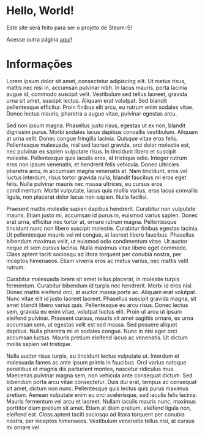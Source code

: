 # Hello, World!
Este site será feito para ser o projeto de Steam-S!

Acesse outra página [aqui](https://projetosteams.github.io/dados/index.md)!

# Informações
Lorem ipsum dolor sit amet, consectetur adipiscing elit. Ut metus risus, mattis nec nisi in, accumsan pulvinar nibh. In lacus mauris, porta lacinia augue id, commodo suscipit velit. Vestibulum sed tellus laoreet, gravida urna sit amet, suscipit lectus. Aliquam erat volutpat. Sed blandit pellentesque efficitur. Proin finibus elit arcu, eu rutrum enim sodales vitae. Donec lectus mauris, pharetra a augue vitae, pulvinar egestas arcu.

Sed non ipsum magna. Phasellus justo risus, egestas ut ex non, blandit dignissim purus. Morbi sodales lacus dapibus convallis vestibulum. Aliquam at urna velit. Donec congue fringilla lacinia. Quisque vitae eros felis. Pellentesque malesuada, nisl sed laoreet gravida, orci dolor molestie est, nec pulvinar ex sapien vulputate risus. In tincidunt libero et suscipit molestie. Pellentesque quis iaculis eros, id tristique odio. Integer rutrum eros non ipsum venenatis, et hendrerit felis vehicula. Donec ultricies pharetra arcu, in accumsan magna venenatis at. Nam tincidunt, eros vel luctus interdum, risus tortor gravida nulla, blandit faucibus mi eros eget felis. Nulla pulvinar mauris nec massa ultrices, eu cursus eros condimentum. Morbi vulputate, lacus quis mollis varius, eros lacus convallis ligula, non placerat dolor lacus non sapien. Nulla facilisi.

Praesent mattis molestie sapien dapibus hendrerit. Curabitur non vulputate mauris. Etiam justo mi, accumsan id purus in, euismod varius sapien. Donec erat urna, efficitur nec tortor at, ornare rutrum magna. Pellentesque tincidunt nunc non libero suscipit molestie. Curabitur finibus egestas lacinia. Ut pellentesque mauris vel mi congue, at laoreet libero faucibus. Phasellus bibendum maximus velit, ut euismod odio condimentum vitae. Ut auctor neque et sem cursus lacinia. Nulla maximus vitae libero eget commodo. Class aptent taciti sociosqu ad litora torquent per conubia nostra, per inceptos himenaeos. Etiam viverra eros ac metus varius, nec mattis velit rutrum.

Curabitur malesuada lorem sit amet tellus placerat, in molestie turpis fermentum. Curabitur bibendum id turpis nec hendrerit. Morbi id eros nisl. Donec mattis eleifend orci, at auctor massa porta ac. Aliquam erat volutpat. Nunc vitae elit id justo laoreet laoreet. Phasellus suscipit gravida magna, sit amet blandit libero varius quis. Pellentesque eu arcu risus. Donec lectus sem, gravida eu enim vitae, volutpat luctus elit. Proin ut arcu ut ipsum eleifend pulvinar. Praesent cursus, mauris sit amet sagittis ornare, ex urna accumsan sem, ut egestas velit est sed massa. Sed posuere aliquet dapibus. Nulla pharetra mi et sodales congue. Nunc in nisi eget orci accumsan luctus. Mauris pretium eleifend lacus ac venenatis. Ut dictum mollis sapien vel tristique.

Nulla auctor risus turpis, eu tincidunt lectus vulputate ut. Interdum et malesuada fames ac ante ipsum primis in faucibus. Orci varius natoque penatibus et magnis dis parturient montes, nascetur ridiculus mus. Maecenas pulvinar magna sem, non vehicula ante consequat dictum. Sed bibendum porta arcu vitae consectetur. Duis dui erat, tempus ac consequat sit amet, dictum non nunc. Pellentesque quis lectus quis purus maximus pretium. Aenean vulputate enim eu orci scelerisque, sed iaculis felis lacinia. Mauris fermentum vel arcu et laoreet. Nullam iaculis mauris nunc, maximus porttitor diam pretium sit amet. Etiam at diam pretium, eleifend ligula non, eleifend est. Class aptent taciti sociosqu ad litora torquent per conubia nostra, per inceptos himenaeos. Vestibulum venenatis tellus nisi, at cursus mi ornare vel.
